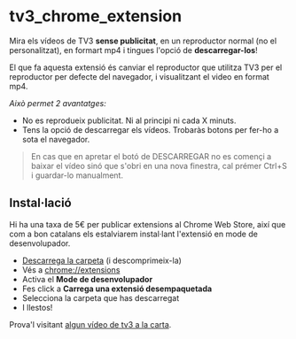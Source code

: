 # tv3_chrome_extension

Mira els vídeos de TV3 **sense publicitat**, en un reproductor normal (no el personalitzat), en formart mp4 i tingues l'opció de **descarregar-los**!

El que fa aquesta extensió és canviar el reproductor que utilitza TV3 per el reproductor per defecte del navegador, i visualitzant el video en format mp4.

_Això permet 2 avantatges:_
- No es reprodueix publicitat. Ni al principi ni cada X minuts.
- Tens la opció de descarregar els vídeos. Trobaràs botons per fer-ho a sota el navegador.

> En cas que en apretar el botó de DESCARREGAR no es començi a baixar el vídeo sinó que s'obri en una nova finestra, cal prémer Ctrl+S i guardar-lo manualment.
>
## Instal·lació

Hi ha una taxa de 5€ per publicar extensions al Chrome Web Store, així que com a bon catalans els estalviarem instal·lant l'extensió en mode de desenvolupador.

- [Descarrega la carpeta](http://marcpujolgualdo.cat/tv3_ext.zip) (i descomprimeix-la)
- Vés a [chrome://extensions](chrome://extensions/)
- Activa el **Mode de desenvolupador**
- Fes click a **Carrega una extensió desempaquetada**
- Selecciona la carpeta que has descarregat
- I llestos!

Prova'l visitant [algun vídeo de tv3 a la carta](http://www.ccma.cat/tv3/alacarta/telenoticies-migdia/el-parlament-declara-la-independencia-de-catalunya-amb-70-vots-a-favor/video/5697949/).
